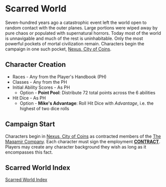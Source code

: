 # Scarred World 

Seven-hundred years ago a catastrophic event left the world open to random contact with the outer planes. Large portions were wiped away by pure chaos or populated with supernatural horrors. Today most of the world is unnavigable and much of the rest is uninhabitable. Only the most powerful pockets of mortal civilization remain. Characters begin the campaign in one such pocket, [Nexus, City of Coins](./city.md).

## Character Creation
* Races - Any from the Player's Handbook (PH)
* Classes - Any from the PH
* Initial Ability Scores - As PH
    * Option - **Point Pool**: Distribute 72 total points across the 6 abilities
* Hit Dice - As PH
    * Option - **Mike's Advantage**: Roll Hit Dice with *Advantage*, i.e. the highest of two dice rolls

## Campaign Start
Characters begin in [Nexus, City of Coins](./city.md) as contracted members of the [The Maqamir Company](./company.md). Each character must sign the employment [**CONTRACT**](./contract.md). Players may create any character background they wish as long as it encompasses this fact.

## Scarred World Index
[Scarred World Index](./index.md)
